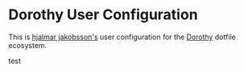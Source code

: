 # Dorothy User Configuration

This is [hjalmar jakobsson's](https://github.com/molleweide) user configuration for the [Dorothy](https://github.com/bevry/dorothy) dotfile ecosystem.



test
